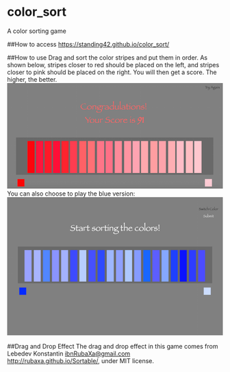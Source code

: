 # color_sort
A color sorting game

##How to access
https://standing42.github.io/color_sort/

##How to use
Drag and sort the color stripes and put them in order. As shown below, stripes closer to red should be placed on the left, and stripes closer to pink should be placed on the right. You will then get a score. The higher, the better. 
![alt text](https://github.com/standing42/standing42.github.io/blob/master/color_sort_finish.jpg)
You can also choose to play the blue version:
![alt text](https://github.com/standing42/color_sort/blob/master/blue.jpg)

##Drag and Drop Effect
The drag and drop effect in this game comes from Lebedev Konstantin ibnRubaXa@gmail.com http://rubaxa.github.io/Sortable/, under MIT license.




